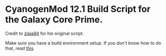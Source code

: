 # CyanogenMod 12.1 Build Script for the Galaxy Core Prime.

Credit to [zlaja84](https://github.com/zlaja) for his original script.

Make sure you have a build environment setup. If you don't know how to do that, read [this](http://source.android.com/initalizing.html)
